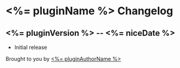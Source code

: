# <%= pluginName %> Changelog

## <%= pluginVersion %> -- <%= niceDate %>

* Initial release

Brought to you by [<%= pluginAuthorName %>](<%= pluginAuthorUrl %>)
